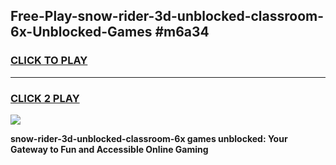 
## Free-Play-snow-rider-3d-unblocked-classroom-6x-Unblocked-Games #m6a34
<h3>
<a href="https://news.freeplayer.one?title=snow-rider-3d-unblocked-classroom-6x&ref=8M">CLICK TO PLAY</a></h3>
<hr>

<h3>
<a href="https://news.freeplayer.one?title=snow-rider-3d-unblocked-classroom-6x&ref=8M">CLICK 2 PLAY</a>
  
</h3>

<a href="https://news.freeplayer.one?title=snow-rider-3d-unblocked-classroom-6x&ref=8M"><img src="https://clearcache.store/games.png"></a>


**snow-rider-3d-unblocked-classroom-6x games unblocked: Your Gateway to Fun and Accessible Online Gaming**

